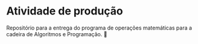 # Atividade de produção

Repositório para a entrega do programa de operações matemáticas para a cadeira de Algoritmos e Programação.
🚀